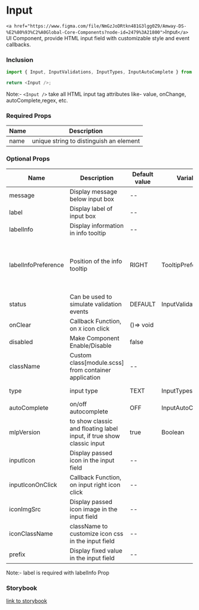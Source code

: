 # Input

`<a href="https://www.figma.com/file/NmGzJoDRtkn481G3lgg0Z9/Amway-DS-%E2%80%93%C2%A0Global-Core-Components?node-id=2479%3A21800">`Input`</a>` UI Component, provide HTML input field with customizable style and event callbacks.

### Inclusion

```ts
import { Input, InputValidations, InputTypes, InputAutoComplete } from '@nextgen-web-framework/all';

return <Input />;
```

Note:- `<Input />` take all HTML input tag attributes like- value, onChange, autoComplete,regex, etc.

### Required Props

| Name | Description                             |
| ---- | --------------------------------------- |
| name | unique string to distinguish an element |

### Optional Props

| Name                | Description                                                          | Default value | Variable          | Option                                                                                 |
| ------------------- | -------------------------------------------------------------------- | ------------- | ----------------- | -------------------------------------------------------------------------------------- |
| message             | Display message below input box                                      | --            |                   |                                                                                        |
| label               | Display label of input box                                           | --            |                   |                                                                                        |
| labelInfo           | Display information in info tooltip                                  | --            |                   |                                                                                        |
| labelInfoPreference | Position of the info tooltip                                         | RIGHT         | TooltipPreference | BOTTOM_CENTER, BOTTOM_LEFT, BOTTOM_RIGHT, LEFT, RIGHT, TOP_CENTER, TOP_LEFT, TOP_RIGHT |
| status              | Can be used to simulate validation events                            | DEFAULT       | InputValidations  | VALID,INVALID                                                                          |
| onClear             | Callback Function, on `X` icon click                                 | ()=> void     |                   |                                                                                        |
| disabled            | Make Component Enable/Disable                                        | false         |                   |                                                                                        |
| className           | Custom class[module.scss] from container application                 | --            |                   |                                                                                        |
| type                | input type                                                           | TEXT          | InputTypes        | TEXT ,NUMBER, EMAIL                                                                    |
| autoComplete        | on/off autocomplete                                                  | OFF           | InputAutoComplete | ON , OFF                                                                               |
| mlpVersion          | to show classic and floating label input, if true show classic input | true          | Boolean           | true,false                                                                             |
| inputIcon           | Display passed icon in the input field                               | --            |                   |                                                                                        |
| inputIconOnClick    | Callback Function, on input right icon click                         | --            |                   |                                                                                        |
| iconImgSrc          | Display passed icon image in the input field                         | --            |                   |                                                                                        |
| iconClassName       | className to customize icon css in the input field                   | --            |                   |                                                                                        |
| prefix              | Display fixed value in the input field                               | --            |                   |                                                                                        |

Note:- label is required with labelInfo Prop

### Storybook

[link to storybook](https://link_to_storybook)
